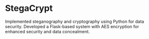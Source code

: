 # StegaCrypt
Implemented steganography and cryptography using Python for data security. Developed a Flask-based system with AES encryption for enhanced security and data concealment.

